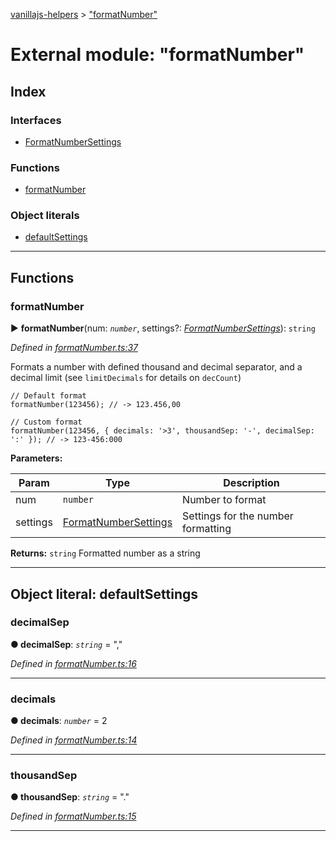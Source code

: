 [vanillajs-helpers](../README.md) > ["formatNumber"](../modules/_formatnumber_.md)



# External module: "formatNumber"

## Index

### Interfaces

* [FormatNumberSettings](../interfaces/_formatnumber_.formatnumbersettings.md)


### Functions

* [formatNumber](_formatnumber_.md#formatnumber)


### Object literals

* [defaultSettings](_formatnumber_.md#defaultsettings)



---
## Functions
<a id="formatnumber"></a>

###  formatNumber

► **formatNumber**(num: *`number`*, settings?: *[FormatNumberSettings](../interfaces/_formatnumber_.formatnumbersettings.md)*): `string`



*Defined in [formatNumber.ts:37](https://github.com/Tokimon/vanillajs-helpers/blob/97e473e/formatNumber.ts#L37)*



Formats a number with defined thousand and decimal separator, and a decimal limit (see `limitDecimals` for details on `decCount`)

    // Default format
    formatNumber(123456); // -> 123.456,00
    
    // Custom format
    formatNumber(123456, { decimals: '>3', thousandSep: '-', decimalSep: ':' }); // -> 123-456:000


**Parameters:**

| Param | Type | Description |
| ------ | ------ | ------ |
| num | `number`   |  Number to format |
| settings | [FormatNumberSettings](../interfaces/_formatnumber_.formatnumbersettings.md)   |  Settings for the number formatting |





**Returns:** `string`
Formatted number as a string






___


<a id="defaultsettings"></a>

## Object literal: defaultSettings


<a id="defaultsettings.decimalsep"></a>

###  decimalSep

**●  decimalSep**:  *`string`*  = ","

*Defined in [formatNumber.ts:16](https://github.com/Tokimon/vanillajs-helpers/blob/97e473e/formatNumber.ts#L16)*





___
<a id="defaultsettings.decimals"></a>

###  decimals

**●  decimals**:  *`number`*  = 2

*Defined in [formatNumber.ts:14](https://github.com/Tokimon/vanillajs-helpers/blob/97e473e/formatNumber.ts#L14)*





___
<a id="defaultsettings.thousandsep"></a>

###  thousandSep

**●  thousandSep**:  *`string`*  = "."

*Defined in [formatNumber.ts:15](https://github.com/Tokimon/vanillajs-helpers/blob/97e473e/formatNumber.ts#L15)*





___


